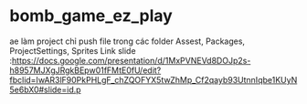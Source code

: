 # bomb_game_ez_play
ae làm project chỉ push file trong các folder Assest, Packages, ProjectSettings, Sprites
Link slide :https://docs.google.com/presentation/d/1MxPVNEVd8DOJp2s-h8957MJXgJRgkBEpw01fFMtE0fU/edit?fbclid=IwAR3lF90PkPHLgF_chZQOFYX5twZhMp_Cf2qayb93UtnnIqbe1KUyN5e6bX0#slide=id.p